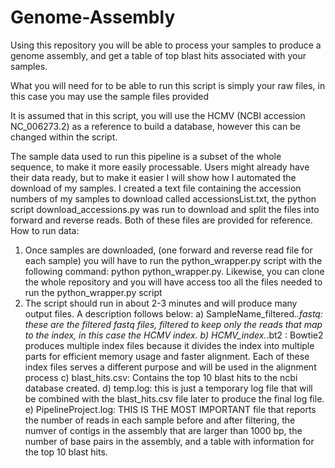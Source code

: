# Genome-Assembly
Using this repository you will be able to process your samples to produce a genome assembly, and get a table of top blast hits associated with your samples. 

What you will need for to be able to run this script is simply your raw files, in this case you may use the sample files provided 

It is assumed that in this script, you will use the HCMV (NCBI accession NC_006273.2) as a reference to build a database, however this can be changed within the script.

The sample data used to run this pipeline is a subset of the whole sequence, to make it more easily processable. Users might already have their data ready, but to make it easier I will show how I automated the download of my samples. I created a text file containing the accession numbers of my samples to download called accessionsList.txt, the python script download_accessions.py was run to download and split the files into forward and reverse reads. Both of these files are provided for reference.  
How to run data: 
1. Once samples are downloaded, (one forward and reverse read file for each sample) you will have to run the python_wrapper.py script with the following command: python python_wrapper.py.  Likewise, you can clone the whole repository and you will have access too all the files needed to run the python_wrapper.py script
2. The script should run in about 2-3 minutes and will produce many output files. A description follows below:
   a) SampleName_filtered.*.fastq: these are the filtered fastq files, filtered to keep only the reads that map to the index, in this case the HCMV index.
   b) HCMV_index.*.bt2 : Bowtie2 produces multiple index files because it divides the index into multiple parts for efficient memory usage and faster alignment. Each of these index files serves a different purpose and will be used in the alignment process
   c) blast_hits.csv: Contains the top 10 blast hits to the ncbi database created.
   d) temp.log: this is just a temporary log file that will be combined with the blast_hits.csv file later to produce the final log file.
  e) PipelineProject.log: THIS IS THE MOST IMPORTANT file that reports the number of reads in each sample before and after filtering, the numver of contigs in the assembly that are larger than 1000 bp, the number of base pairs in the assembly, and a table with information for the top 10 blast hits. 
